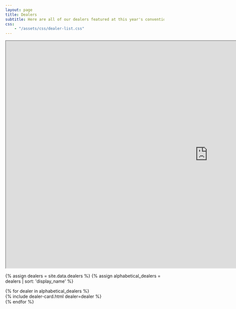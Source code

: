 ```yaml
---
layout: page
title: Dealers
subtitle: Here are all of our dealers featured at this year's convention!
css:
    - "/assets/css/dealer-list.css"
---
```


<iframe
    src="https://player.twitch.tv/?channel=fursquared&parent=fursquared.com&parent=dev.fursquared.com"
    width="1280"
    height="720"
    allowfullscreen="true">
</iframe>

{% assign dealers = site.data.dealers %}
{% assign alphabetical_dealers = dealers | sort: 'display_name' %}

<div class="dealer-list-container">
{% for dealer in alphabetical_dealers %}
    <div class="dealer-card-container">
        {% include dealer-card.html dealer=dealer %}
    </div>
{% endfor %}
</div>
